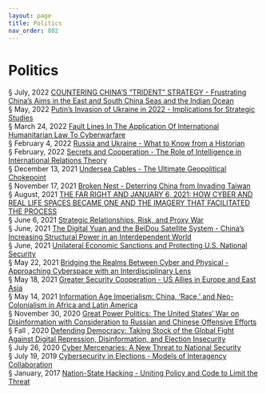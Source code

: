 ```yaml
---
layout: page
title: Politics 
nav_order: 802
---
```


# Politics
§ July, 2022 [COUNTERING CHINA’S “TRIDENT” STRATEGY - Frustrating China’s Aims in the East and South China Seas and the Indian Ocean](https://archive-c.bsafes.com/docs/C/COUNTERING-CHINA’S-“TRIDENT”-STRATEGY-Frustrating-China’s-Aims-in-the-East-and-South-China-Seas-and-the-Indian-Ocean/)  
§ May, 2022 [Putin’s Invasion of Ukraine in 2022 - Implications for Strategic Studies](https://archive-p.bsafes.com/docs/P/Putin’s-Invasion-of-Ukraine-in-2022-Implications-for-Strategic-Studies/)  
§ March 24, 2022 [Fault Lines In The Application Of International Humanitarian Law To Cyberwarfare](https://archive-f.bsafes.com/docs/F/Fault-Lines-In-The-Application-Of-International-Humanitarian-Law-To-Cyberwarfare/)  
§ February 4, 2022 [Russia and Ukraine - What to Know from a Historian](https://archive-r.bsafes.com/docs/R/Russia-and-Ukraine-What-to-Know-from-a-Historian/)   
§ February, 2022 [Secrets and Cooperation - The Role of Intelligence in International Relations Theory](https://archive-s.bsafes.com/docs/S/Secrets-and-Cooperation-The-Role-of-Intelligence-in-International-Relations-Theory/)   
§ December 13, 2021 [Undersea Cables - The Ultimate Geopolitical Chokepoint](https://archive-u.bsafes.com/docs/U/Undersea-Cables-The-Ultimate-Geopolitical-Chokepoint/)  
§ November 17, 2021 [Broken Nest - Deterring China from Invading Taiwan](https://archive-b-v2.bsafes.com/docs/B/Broken-Nest-Deterring-China-from-Invading-Taiwan/)  
§ August, 2021 [THE FAR RIGHT AND JANUARY 6, 2021: HOW CYBER AND REAL LIFE SPACES BECAME ONE AND THE IMAGERY THAT FACILITATED THE PROCESS](https://archive-t.bsafes.com/docs/T/THE-FAR-RIGHT-AND-JANUARY-6-2021-HOW-CYBER-AND-REAL-LIFE-SPACES-BECAME-ONE-AND-THE-IMAGERY-THAT-FACILITATED-THE-PROCESS/)  
§ June 6, 2021 [Strategic Relationships, Risk, and Proxy War](https://archive-s.bsafes.com/docs/S/Strategic-Relationships–Risk-and-Proxy-War/)  
§ June, 2021 [The Digital Yuan and the BeiDou Satellite System - China’s Increasing Structural Power in an Interdependent World](https://archive-t.bsafes.com/docs/T/The-Digital-Yuan-and-the-BeiDou-Satellite-System/)  
§ June, 2021 [Unilateral Economic Sanctions and Protecting U.S. National Security](https://archive-u.bsafes.com/docs/U/unilateral-economics-sanctions-and-protecting-us-national-security/)  
§ May 22, 2021 [Bridging the Realms Between Cyber and Physical - Approaching Cyberspace with an Interdisciplinary Lens](https://archive-b-v2.bsafes.com/docs/B/Bridging-the-Realms-Between-Cyber-and-Physical-Approaching-Cyberspace-with-an-Interdisciplinary-Lens/)   
§ May 18, 2021 [Greater Security Cooperation - US Allies in Europe and East Asia](https://archive-g.bsafes.com/docs/G/Greater-Security-Cooperation-US-Allies-in-Europe-and-East-Asia/)  
§ May 14, 2021 [Information Age Imperialism: China, ‘Race,’ and Neo-Colonialism in Africa and Latin America](https://archive-i.bsafes.com/docs/I/information-age-imperialism-china-race-and-neo-colonialism-in-africa-and-latin-america/)  
§ November 30, 2020 [Great Power Politics: The United States’ War on Disinformation with Consideration to Russian and Chinese Offensive Efforts](https://archive-g.bsafes.com/docs/G/great-power-politics-the-united-states-war-on-disinformation-with-consideration-to-russian-and-chinese-offensive-efforts/)  
§ Fall , 2020 [Defending Democracy: Taking Stock of the Global Fight Against Digital Repression, Disinformation, and Election Insecurity](https://archive-d.bsafes.com/docs/D/defending-democracy-taking-stock-of-the-global-fight-against-digital-repression-disinformation-and-election-insecurity/)  
§ July 26, 2020 [Cyber Mercenaries: A New Threat to National Security](https://archive-c.bsafes.com/docs/C/cyber-mercenaries-a-new-threat-to-national-security/)  
§ July 19, 2019 [Cybersecurity in Elections - Models of Interagency Collaboration](https://archive-c.bsafes.com/docs/C/cybersecurity-in-elections/)  
§ January, 2017 [Nation-State Hacking - Uniting Policy and Code to Limit the Threat](https://archive-n.bsafes.com/docs/N/nation-state-hacking-uniting-policy-and-code-to-limit-the-threat/)  

 
